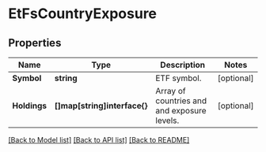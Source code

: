 # EtFsCountryExposure

## Properties

Name | Type | Description | Notes
------------ | ------------- | ------------- | -------------
**Symbol** | **string** | ETF symbol. | [optional] 
**Holdings** | **[]map[string]interface{}** | Array of countries and and exposure levels. | [optional] 

[[Back to Model list]](../README.md#documentation-for-models) [[Back to API list]](../README.md#documentation-for-api-endpoints) [[Back to README]](../README.md)


